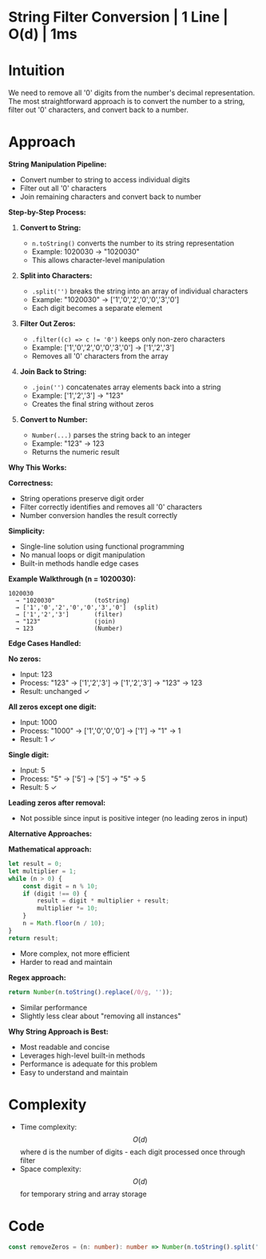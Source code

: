 # String Filter Conversion | 1 Line | O(d) | 1ms

# Intuition
We need to remove all '0' digits from the number's decimal representation. The most straightforward approach is to convert the number to a string, filter out '0' characters, and convert back to a number.

# Approach
**String Manipulation Pipeline:**
- Convert number to string to access individual digits
- Filter out all '0' characters
- Join remaining characters and convert back to number

**Step-by-Step Process:**

1. **Convert to String:**
   - `n.toString()` converts the number to its string representation
   - Example: 1020030 → "1020030"
   - This allows character-level manipulation

2. **Split into Characters:**
   - `.split('')` breaks the string into an array of individual characters
   - Example: "1020030" → ['1','0','2','0','0','3','0']
   - Each digit becomes a separate element

3. **Filter Out Zeros:**
   - `.filter((c) => c != '0')` keeps only non-zero characters
   - Example: ['1','0','2','0','0','3','0'] → ['1','2','3']
   - Removes all '0' characters from the array

4. **Join Back to String:**
   - `.join('')` concatenates array elements back into a string
   - Example: ['1','2','3'] → "123"
   - Creates the final string without zeros

5. **Convert to Number:**
   - `Number(...)` parses the string back to an integer
   - Example: "123" → 123
   - Returns the numeric result

**Why This Works:**

**Correctness:**
- String operations preserve digit order
- Filter correctly identifies and removes all '0' characters
- Number conversion handles the result correctly

**Simplicity:**
- Single-line solution using functional programming
- No manual loops or digit manipulation
- Built-in methods handle edge cases

**Example Walkthrough (n = 1020030):**
```
1020030
  → "1020030"           (toString)
  → ['1','0','2','0','0','3','0']  (split)
  → ['1','2','3']       (filter)
  → "123"               (join)
  → 123                 (Number)
```

**Edge Cases Handled:**

**No zeros:**
- Input: 123
- Process: "123" → ['1','2','3'] → ['1','2','3'] → "123" → 123
- Result: unchanged ✓

**All zeros except one digit:**
- Input: 1000
- Process: "1000" → ['1','0','0','0'] → ['1'] → "1" → 1
- Result: 1 ✓

**Single digit:**
- Input: 5
- Process: "5" → ['5'] → ['5'] → "5" → 5
- Result: 5 ✓

**Leading zeros after removal:**
- Not possible since input is positive integer (no leading zeros in input)

**Alternative Approaches:**

**Mathematical approach:**
```typescript
let result = 0;
let multiplier = 1;
while (n > 0) {
    const digit = n % 10;
    if (digit !== 0) {
        result = digit * multiplier + result;
        multiplier *= 10;
    }
    n = Math.floor(n / 10);
}
return result;
```
- More complex, not more efficient
- Harder to read and maintain

**Regex approach:**
```typescript
return Number(n.toString().replace(/0/g, ''));
```
- Similar performance
- Slightly less clear about "removing all instances"

**Why String Approach is Best:**
- Most readable and concise
- Leverages high-level built-in methods
- Performance is adequate for this problem
- Easy to understand and maintain

# Complexity
- Time complexity: $$O(d)$$ where d is the number of digits - each digit processed once through filter
- Space complexity: $$O(d)$$ for temporary string and array storage

# Code
```typescript
const removeZeros = (n: number): number => Number(n.toString().split('').filter((c) => c != '0').join(''));
```